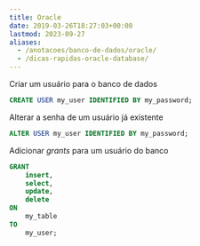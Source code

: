 ```yaml
---
title: Oracle
date: 2019-03-26T18:27:03+00:00
lastmod: 2023-09-27
aliases:
  - /anotacoes/banco-de-dados/oracle/
  - /dicas-rapidas-oracle-database/
---
```

Criar um usuário para o banco de dados
```sql
CREATE USER my_user IDENTIFIED BY my_password;
```


Alterar a senha de um usuário já existente
```sql
ALTER USER my_user IDENTIFIED BY my_password;
```


Adicionar _grants_ para um usuário do banco
```sql
GRANT 
    insert,
    select,
    update,
    delete
ON
    my_table
TO
    my_user;
```

